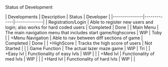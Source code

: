Status of Development

| Developments  | Description | Status       | Developer    |
|---------------|-------------|--------------|
| Registration/Login  |   Able to register new users and login; also works for hard coded users    | Completed  |    Done    |
|     Main Menu     | The main navigation menu that includes start game/highscores      | WIP    |   Toby   |
| +Menu Navigation   | Able to nav between diff sections of game      | Completed  |   Done   |
| +HighScore   | Tracks the high score of users      | Not Started  |      |
| Game Function   | The actual lazer maze game      | WIP  |   Tri   |
| +Easy lvl   | Functionality of easy lvls      | WIP  |      |
| +Med lvl   | Functionality of med lvls      | WIP  |      |
| +Hard lvl   | Functionality of hard lvls      | WIP  |      |
